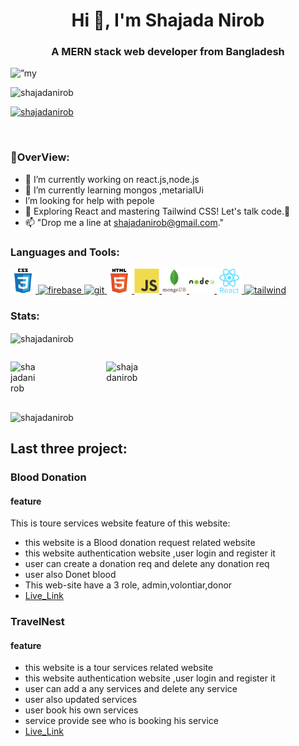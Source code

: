
 <h1 align="center">Hi 👋, I'm Shajada Nirob</h1>
<h3 align="center">A MERN stack web developer from Bangladesh</h3>
<img width="full" height="full" src="https://i.ibb.co/52znG1Q/iam.png" alt=”my banner”>

<p align="left"> <img src="https://komarev.com/ghpvc/?username=shajadanirob&label=Profile%20views&color=0e75b6&style=flat" alt="shajadanirob" /> </p>

<p align="left"> <a href="https://github.com/ryo-ma/github-profile-trophy"><img src="https://github-profile-trophy.vercel.app/?username=shajadanirob" alt="shajadanirob" /></a> </p>

<p align="left"> <a href="https://twitter.com/" target="blank"><img src="https://img.shields.io/twitter/follow/?logo=twitter&style=for-the-badge" alt="" /></a> </p>
<h3 align="left">👀OverView:</h3>

- 🔭 I’m currently working on react.js,node.js
- 🌱 I’m currently learning mongos ,metarialUi
-  I’m looking for help with pepole
- 💬 Exploring React and mastering Tailwind CSS! Let's talk code.🚀 
- 📫 "Drop me a line at shajadanirob@gmail.com."




<p align="left">
</p>

<h3 align="left">Languages and Tools:</h3>
<p align="left"> <a href="https://www.w3schools.com/css/" target="_blank" rel="noreferrer"> <img src="https://raw.githubusercontent.com/devicons/devicon/master/icons/css3/css3-original-wordmark.svg" alt="css3" width="40" height="40"/> </a> <a href="https://firebase.google.com/" target="_blank" rel="noreferrer"> <img src="https://www.vectorlogo.zone/logos/firebase/firebase-icon.svg" alt="firebase" width="40" height="40"/> </a> <a href="https://git-scm.com/" target="_blank" rel="noreferrer"> <img src="https://www.vectorlogo.zone/logos/git-scm/git-scm-icon.svg" alt="git" width="40" height="40"/> </a> <a href="https://www.w3.org/html/" target="_blank" rel="noreferrer"> <img src="https://raw.githubusercontent.com/devicons/devicon/master/icons/html5/html5-original-wordmark.svg" alt="html5" width="40" height="40"/> </a> <a href="https://developer.mozilla.org/en-US/docs/Web/JavaScript" target="_blank" rel="noreferrer"> <img src="https://raw.githubusercontent.com/devicons/devicon/master/icons/javascript/javascript-original.svg" alt="javascript" width="40" height="40"/> </a> <a href="https://www.mongodb.com/" target="_blank" rel="noreferrer"> <img src="https://raw.githubusercontent.com/devicons/devicon/master/icons/mongodb/mongodb-original-wordmark.svg" alt="mongodb" width="40" height="40"/> </a> <a href="https://nodejs.org" target="_blank" rel="noreferrer"> <img src="https://raw.githubusercontent.com/devicons/devicon/master/icons/nodejs/nodejs-original-wordmark.svg" alt="nodejs" width="40" height="40"/> </a> <a href="https://reactjs.org/" target="_blank" rel="noreferrer"> <img src="https://raw.githubusercontent.com/devicons/devicon/master/icons/react/react-original-wordmark.svg" alt="react" width="40" height="40"/> </a> <a href="https://tailwindcss.com/" target="_blank" rel="noreferrer"> <img src="https://www.vectorlogo.zone/logos/tailwindcss/tailwindcss-icon.svg" alt="tailwind" width="40" height="40"/> </a> </p>

<h3 align="left">Stats:</h3>

<p><img  align="center" src="https://github-readme-streak-stats.herokuapp.com/?user=shajadanirob&" alt="shajadanirob" /></p>

<div style="display: flex; flex-direction: row;">
 <p><img align="left" style="height: auto; width: 40%;" src="https://github-readme-stats.vercel.app/api/top-langs?username=shajadanirob&show_icons=true&locale=en&layout=compact" alt="shajadanirob" /></p>

<p>&nbsp;<img align="right" style="height: auto; width: 50%;" src="https://github-readme-stats.vercel.app/api?username=shajadanirob&show_icons=true&locale=en" alt="shajadanirob" /></p>
</div>


<p><img align="center" src="https://github-profile-summary-cards.vercel.app/api/cards/profile-details?username=shajadanirob&theme=radical" alt="shajadanirob" /></p>
 
 <h2 align="left">Last three project:</h2>

 <h3 align="left">Blood Donation</h3>
 <h4 align="left">feature</h4>
 This is toure services website
feature of this website:

- this website is a Blood donation request related website
- this website authentication website ,user login and register it
- user can create a donation req and delete any donation req
- user also Donet blood 
- This web-site have a 3 role, admin,volontiar,donor
- [Live_Link](https://blood-donation-bc1c5.web.app/)

 <h3 align="left">TravelNest</h3>
 
 <h4 align="left">feature</h4>

- this website is a tour services related website
- this website authentication website ,user login and register it
- user can add a any services and delete any service
- user also updated services
- user book his own services
- service provide see who is booking his service
- [Live_Link](https://travelnest-c18b1.web.app/)
